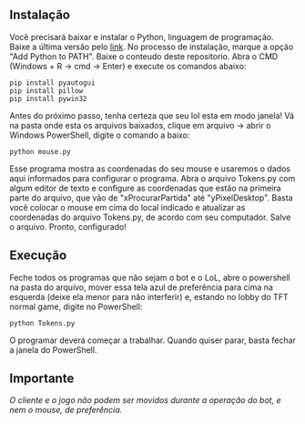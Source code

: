 ## Instalação

Você precisará baixar e instalar o Python, linguagem de programação.
Baixe a última versão pelo [link]( https://www.python.org/downloads/). 
No processo de instalação, marque a opção "Add Python to PATH".
Baixe o conteudo deste repositorio.
Abra o CMD (Windows + R -> cmd -> Enter) e execute os comandos abaixo:
```
pip install pyautogui
pip install pillow
pip install pywin32
```
Antes do próximo passo, tenha certeza que seu lol esta em modo janela!
Vá na pasta onde esta os arquivos baixados, clique em arquivo -> abrir o Windows PowerShell, digite o comando a baixo:
```
python mouse.py
```
Esse programa mostra as coordenadas do seu mouse e usaremos o dados aqui informados para configurar o programa.
Abra o arquivo Tokens.py com algum editor de texto e configure as coordenadas que estão na primeira parte do arquivo, que vão de "xProcurarPartida" até "yPixelDesktop". Basta você colocar o mouse em cima do local indicado e atualizar as coordenadas do arquivo Tokens.py, de acordo com seu computador.
Salve o arquivo. Pronto, configurado!

## Execução

Feche todos os programas que não sejam o bot e o LoL, abre o powershell na pasta do arquivo, mover essa tela azul de preferência para cima na esquerda (deixe ela menor para não interferir) e, estando no lobby do TFT normal game, digite no PowerShell:

```
python Tokens.py
```

O programar deverá começar a trabalhar. Quando quiser parar, basta fechar a janela do PowerShell.

## Importante

*O cliente e o jogo não podem ser movidos durante a operação do bot, e nem o mouse, de preferência.*
